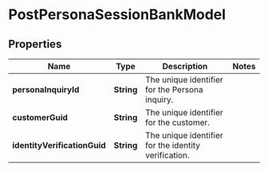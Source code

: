 

# PostPersonaSessionBankModel


## Properties

| Name | Type | Description | Notes |
|------------ | ------------- | ------------- | -------------|
|**personaInquiryId** | **String** | The unique identifier for the Persona inquiry. |  |
|**customerGuid** | **String** | The unique identifier for the customer. |  |
|**identityVerificationGuid** | **String** | The unique identifier for the identity verification. |  |



